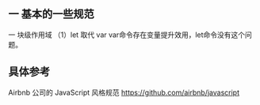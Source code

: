 ## 一 基本的一些规范
一 块级作用域
（1）let 取代 var
var命令存在变量提升效用，let命令没有这个问题。





## 具体参考
Airbnb 公司的 JavaScript 风格规范
https://github.com/airbnb/javascript
